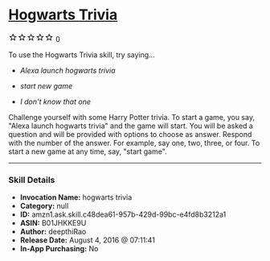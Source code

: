 # [Hogwarts Trivia](http://alexa.amazon.com/#skills/amzn1.ask.skill.c48dea61-957b-429d-99bc-e4fd8b3212a1)
![0 stars](../../images/ic_star_border_black_18dp_1x.png)![0 stars](../../images/ic_star_border_black_18dp_1x.png)![0 stars](../../images/ic_star_border_black_18dp_1x.png)![0 stars](../../images/ic_star_border_black_18dp_1x.png)![0 stars](../../images/ic_star_border_black_18dp_1x.png) 0

To use the Hogwarts Trivia skill, try saying...

* *Alexa launch hogwarts trivia*

* *start new game*

* *I don't know that one*

Challenge yourself with some Harry Potter trivia.
To start a game, you say, "Alexa launch hogwarts trivia" and the game will start. 
You will be asked a question and will be provided with options to choose as answer. 
Respond with the number of the answer.
For example, say one, two, three, or four. 
To start a new game at any time, say, "start game".

***

### Skill Details

* **Invocation Name:** hogwarts trivia
* **Category:** null
* **ID:** amzn1.ask.skill.c48dea61-957b-429d-99bc-e4fd8b3212a1
* **ASIN:** B01JHKKE9U
* **Author:** deepthiRao
* **Release Date:** August 4, 2016 @ 07:11:41
* **In-App Purchasing:** No
